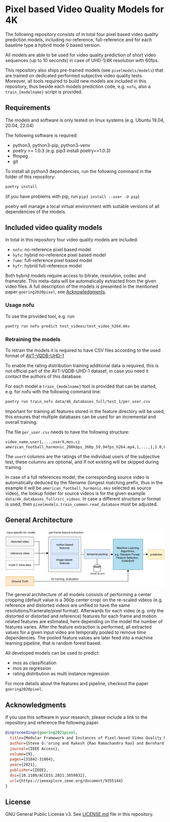 # Pixel based Video Quality Models for 4K

The following repository consists of in total four pixel based video quality prediction models, including no-reference, full-reference and for each baseline type a hybrid mode 0 based version.

All models are able to be used for video quality prediction of short video sequences (up to 10 seconds) in case of UHD-1/4K resolution with 60fps.

This repository also ships pre-trained models (see `pixelmodels/models`) that are trained on dedicated performed subjective video quality tests.
Moreover, all tools required to build new models are included in this repository, thus beside each models prediction code, e.g. `nofu`, also a `train_{modelname}` script is provided.


## Requirements
The models and software is only tested on linux systems (e.g. Ubuntu 19.04, 20.04, 22.04)

The following software is required:

* python3, python3-pip, python3-venv
* poetry >= 1.0.3 (e.g. pip3 install poetry==1.0.3)
* ffmpeg
* git

To install all python3 dependencies, run the following command in the folder of this repository:

```bash
poetry install
```
(if you have problems with pip, run `pip3 install --user -U pip`)

poetry will manage a local virtual environment with suitable versions of all dependencies of the models.

## Included video quality models
In total in this repository four video quality models are included:

* `nofu`: no-reference pixel based model
* `hyfu`: hybrid no-reference pixel based model
* `fume`: full-reference pixel based model
* `hyfr`: hybrid full-reference model

Both hybrid models require access to bitrate, resolution, codec and framerate.
This meta-data will be automatically extracted from the given video files.
A full description of the models is presented in the mentioned paper `goering2020pixel`, see [Acknowledgments](#acknowledgments).

### Usage nofu

To use the provided tool, e.g. run
```bash
poetry run nofu predict test_videos/test_video_h264.mkv
```

### Retraining the models

To retrain the models it is required to have CSV files according to the used format of [AVT-VQDB-UHD-1](https://github.com/Telecommunication-Telemedia-Assessment/AVT-VQDB-UHD-1)

To enable the rating distribution training additional data is required, this is not official part of the AVT-VQDB-UHD-1 dataset, in case you need it contact the authors of this database.

For each model a `train_{modelname}` tool is provided that can be started, e.g. for nofu with the following command line:
```bash
poetry run train_nofu data/4k_databases_full/test_1/per_user.csv
```

Important for training all features stored in the feature directory will be used, this ensures that multiple databases can be used for an incremental and overall training.

The file `per_user.csv` needs to have the following structure:
```csv
video_name,user1,...,userX,mos,ci
american_football_harmonic_200kbps_360p_59.94fps_h264.mp4,1,...,1,1.0,0.0
```
The `userY` columns are the ratings of the individual users of the subjective test, these columns are optional, and if not existing will be skipped during training.

In case of a full references model, the corresponding source video is automatically deduced by the filename (longest matching prefix, thus in the example it will be `american_football_harmonic.mkv` selected as source video), the lookup folder for source videos is for the given example `data/4k_databases_full/src_videos`.
In case a different structure or format is used, then `pixelmodels.train_common.read_database` must be adjusted. 


## General Architecture
![General Architecture of Models](./general_architecture.png)

The general architecture of all models consists of performing a center cropping (default value is a 360p center crop) on the re-scaled videos (e.g. reference and distorted videos are unified to have the same resolutions/framerate/pixel format).
Afterwards for each video (e.g. only the distorted or distorted and reference) features for each frame and motion related features are estimated, here depending on the model the number of features varies.
After the feature extraction is performed, all extracted values for a given input video are temporally pooled to remove time dependencies.
The pooled feature values are later feed into a machine learning pipeline, that is random forest based.

All developed models can be used to predict:

* mos as classification
* mos as regression
* rating distribution as multi instance regression

For more details about the features and pipeline, checkout the paper `goering2020pixel`.

## Acknowledgments

If you use this software in your research, please include a link to the repository and reference the following paper.

```bibtex
@inproceedings{goering2021pixel,
  title={Modular Framework and Instances of Pixel-based Video Quality Models for UHD-1/4K},
  author={Steve G\"oring and Rakesh {Rao Ramachandra Rao} and Bernhard Feiten and Alexander Raake},
  journal={IEEE Access},
  volume={9},
  pages={31842-31864},
  year={2021},
  publisher={IEEE},
  doi={10.1109/ACCESS.2021.3059932},
  url={https://ieeexplore.ieee.org/document/9355144}
}
```

## License
GNU General Public License v3. See [LICENSE.md](./LICENSE.md) file in this repository.
